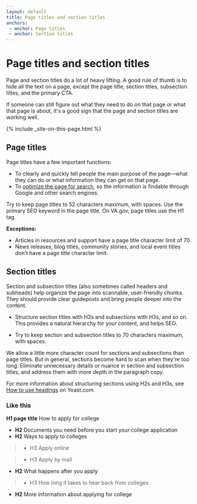 ```yaml
---
layout: default
title: Page titles and section titles
anchors:
 - anchor: Page titles
 - anchor: Section titles
---
```


# Page titles and section titles

Page and section titles do a lot of heavy lifting. A good rule of thumb is to hide all the text on a page, except the page title, section titles, subsection titles, and the primary CTA. 

If someone can still figure out what they need to do on that page or what that page is about, it's a good sign that the page and section titles are working well.  

{% include _site-on-this-page.html %}


## Page titles 

Page titles have a few important functions: 

- To clearly and quickly tell people the main purpose of the page—what they can do or what information they can get on that page.
- To [optimize the page for search](https://design.va.gov/content-style-guide/seo), so the information is findable through Google and other search engines. 

Try to keep page titles to 52 characters maximum, with spaces. Use the primary SEO keyword in the page title. On VA.gov, page titles use the H1 tag.

**Exceptions:**

- Articles in resources and support have a page title character limit of 70. 
- News releases, blog titles, community stories, and local event titles don't have a page title character limit. 




## Section titles

Section and subsection titles (also sometimes called headers and subheads) help organize the page into scannable, user-friendly chunks. They should provide clear guideposts and bring people deeper into the content. 

- Structure section titles with H2s and subsections with H3s, and so on. This provides a natural hierarchy for your content, and helps SEO.

- Try to keep section and subsection titles to 70 characters maximum, with spaces. 

We allow a little more character count for sections and subsections than page titles. But in general, sections become hard to scan when they're too long. Eliminate unnecessary details or nuance in section and subsection titles, and address them with more depth in the paragraph copy.

For more information about structuring sections using H2s and H3s, see [How to use headings](https://yoast.com/how-to-use-headings-on-your-site/) on Yoast.com.

<div class="do-dont">
<div class="do-dont__do">
<h3 class="do-dont__heading">Like this</h3>
<div class="do-dont__content" markdown="1">



**H1 page title** How to apply for college

- **H2** Documents you need before you start your college application
- **H2** Ways to apply to colleges 

> - H3 Apply online 

> - H3 Apply by mail 

- **H2** What happens after you apply

> - H3 How long it takes to hear back from colleges 

- **H2** More information about applying for college 

</div>
</div>
</div>
